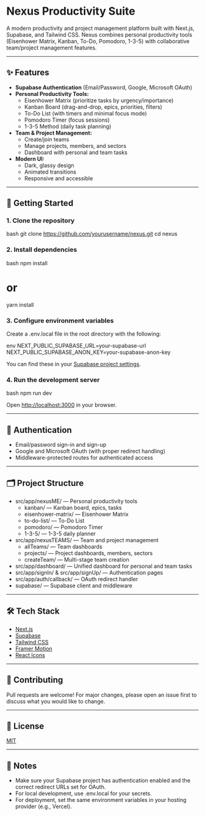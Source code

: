 # Nexus Productivity Suite

A modern productivity and project management platform built with Next.js, Supabase, and Tailwind CSS. Nexus combines personal productivity tools (Eisenhower Matrix, Kanban, To-Do, Pomodoro, 1-3-5) with collaborative team/project management features.

---

## ✨ Features

- **Supabase Authentication** (Email/Password, Google, Microsoft OAuth)
- **Personal Productivity Tools:**
  - Eisenhower Matrix (prioritize tasks by urgency/importance)
  - Kanban Board (drag-and-drop, epics, priorities, filters)
  - To-Do List (with timers and minimal focus mode)
  - Pomodoro Timer (focus sessions)
  - 1-3-5 Method (daily task planning)
- **Team & Project Management:**
  - Create/join teams
  - Manage projects, members, and sectors
  - Dashboard with personal and team tasks
- **Modern UI:**
  - Dark, glassy design
  - Animated transitions
  - Responsive and accessible

---

## 🚀 Getting Started

### 1. Clone the repository
bash
git clone https://github.com/yourusername/nexus.git
cd nexus


### 2. Install dependencies
bash
npm install
# or
yarn install


### 3. Configure environment variables
Create a .env.local file in the root directory with the following:

env
NEXT_PUBLIC_SUPABASE_URL=your-supabase-url
NEXT_PUBLIC_SUPABASE_ANON_KEY=your-supabase-anon-key


You can find these in your [Supabase project settings](https://app.supabase.com/).

### 4. Run the development server
bash
npm run dev

Open [http://localhost:3000](http://localhost:3000) in your browser.

---

## 🔑 Authentication
- Email/password sign-in and sign-up
- Google and Microsoft OAuth (with proper redirect handling)
- Middleware-protected routes for authenticated access

---

## 🗂️ Project Structure

- src/app/nexusME/ — Personal productivity tools
  - kanban/ — Kanban board, epics, tasks
  - eisenhower-matrix/ — Eisenhower Matrix
  - to-do-list/ — To-Do List
  - pomodoro/ — Pomodoro Timer
  - 1-3-5/ — 1-3-5 daily planner
- src/app/nexusTEAMS/ — Team and project management
  - allTeams/ — Team dashboards
  - projects/ — Project dashboards, members, sectors
  - createTeam/ — Multi-stage team creation
- src/app/dashboard/ — Unified dashboard for personal and team tasks
- src/app/signIn/ & src/app/signUp/ — Authentication pages
- src/app/auth/callback/ — OAuth redirect handler
- supabase/ — Supabase client and middleware

---

## 🛠️ Tech Stack
- [Next.js](https://nextjs.org/)
- [Supabase](https://supabase.com/)
- [Tailwind CSS](https://tailwindcss.com/)
- [Framer Motion](https://www.framer.com/motion/)
- [React Icons](https://react-icons.github.io/react-icons/)

---

## 🤝 Contributing
Pull requests are welcome! For major changes, please open an issue first to discuss what you would like to change.

---

## 📄 License
[MIT](LICENSE)

---

## 📝 Notes
- Make sure your Supabase project has authentication enabled and the correct redirect URLs set for OAuth.
- For local development, use .env.local for your secrets.
- For deployment, set the same environment variables in your hosting provider (e.g., Vercel).